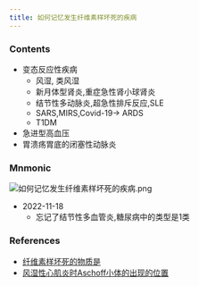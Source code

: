 ```yaml
---
title: 如何记忆发生纤维素样坏死的疾病 
--- 
```


### Contents
- 变态反应性疾病
  -  风湿, 类风湿
  -  新月体型肾炎,重症急性肾小球肾炎
  -  结节性多动脉炎,超急性排斥反应,SLE
  -  SARS,MIRS,Covid-19→ ARDS
  -  T1DM
- 急进型高血压
- 胃溃疡胃底的闭塞性动脉炎

### Mnmonic
![如何记忆发生纤维素样坏死的疾病.png](/note-images/如何记忆发生纤维素样坏死的疾病.png)
- 2022-11-18
   - 忘记了结节性多血管炎,糖尿病中的类型是1类


### References
- [纤维素样坏死的物质是](/纤维素样坏死的物质是)
- [风湿性心肌炎时Aschoff小体的出现的位置](/风湿性心肌炎时Aschoff小体的出现的位置)
